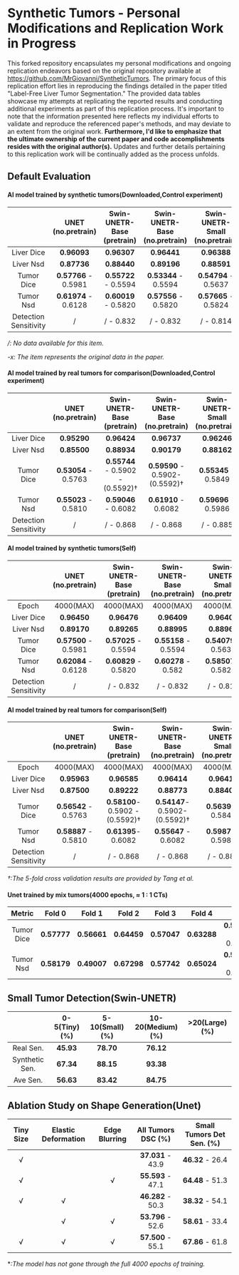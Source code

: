 # **Synthetic Tumors - Personal Modifications and Replication Work in Progress**

This forked repository encapsulates my personal modifications and ongoing replication endeavors based on the original repository available at https://github.com/MrGiovanni/SyntheticTumors. The primary focus of this replication effort lies in reproducing the findings detailed in the paper titled "Label-Free Liver Tumor Segmentation." The provided data tables showcase my attempts at replicating the reported results and conducting additional experiments as part of this replication process. It's important to note that the information presented here reflects my individual efforts to validate and reproduce the referenced paper's methods, and may deviate to an extent from the original work. **Furthermore, I'd like to emphasize that the ultimate ownership of the current paper and code accomplishments resides with the original author(s).** Updates and further details pertaining to this replication work will be continually added as the process unfolds.

## Default Evaluation

#### AI model trained by synthetic tumors(Downloaded,Control experiment)

|                       |  UNET (no.pretrain)  | Swin-UNETR-Base  (pretrain) | Swin-UNETR-Base (no.pretrain) | Swin-UNETR-Small (no.pretrain) | Swin-UNETR-Tiny (no.pretrain) |
| :-------------------: | :------------------: | :-------------------------: | :---------------------------: | :----------------------------: | :---------------------------: |
|      Liver Dice       |     **0.96093**      |         **0.96307**         |          **0.96441**          |          **0.96388**           |          **0.95996**          |
|       Liver Nsd       |     **0.87736**      |         **0.88440**         |          **0.89196**          |          **0.88591**           |          **0.87198**          |
|      Tumor Dice       | **0.57766** - 0.5981 |    **0.55722** - 0.5594     |     **0.53344** - 0.5594      |      **0.54794** - 0.5637      |     **0.52479** - 0.5510      |
|       Tumor Nsd       | **0.61974** - 0.6128 |    **0.60019** - 0.5820     |     **0.57556** - 0.5820      |      **0.57665** - 0.5824      |     **0.54078** - 0.5561      |
| Detection Sensitivity |          /           |          / - 0.832          |           / - 0.832           |           / - 0.814            |           / - 0.85            |

*/: No data available for this item.*

*-x: The item represents the original data in the paper.*

#### AI model trained by real tumors for comparison(Downloaded,Control experiment)

|                       |  UNET (no.pretrain)  |   Swin-UNETR-Base  (pretrain)    |  Swin-UNETR-Base (no.pretrain)  | Swin-UNETR-Small (no.pretrain) | Swin-UNETR-Tiny (no.pretrain) |
| :-------------------: | :------------------: | :------------------------------: | :-----------------------------: | :----------------------------: | :---------------------------: |
|      Liver Dice       |     **0.95290**      |           **0.96424**            |           **0.96737**           |          **0.96246**           |          **0.96115**          |
|       Liver Nsd       |     **0.85500**      |           **0.88934**            |           **0.90179**           |          **0.88162**           |          **0.87801**          |
|      Tumor Dice       | **0.53054** - 0.5763 | **0.55744** - 0.5902 - (0.5592)† | **0.59590** - 0.5902- (0.5592)† |      **0.55345** - 0.5849      |     **0.54777** - 0.5592      |
|       Tumor Nsd       | **0.55023** - 0.5810 |       **0.59046** - 0.6082       |      **0.61910** - 0.6082       |      **0.59696** - 0.5986      |     **0.56614** - 0.5655      |
| Detection Sensitivity |          /           |            / - 0.868             |            / - 0.868            |           / - 0.885            |           / - 0.858           |

#### AI model trained by synthetic tumors(Self)

|                       |  UNET (no.pretrain)  | Swin-UNETR-Base  (pretrain) | Swin-UNETR-Base (no.pretrain) | Swin-UNETR-Small (no.pretrain) | Swin-UNETR-Tiny (no.pretrain) |
| :-------------------: | :------------------: | :-------------------------: | :---------------------------: | :----------------------------: | :---------------------------: |
|         Epoch         |      4000(MAX)       |          4000(MAX)          |           4000(MAX)           |           4000(MAX)            |           4000(MAX)           |
|      Liver Dice       |     **0.96450**      |         **0.96476**         |          **0.96409**          |          **0.96401**           |          **0.96276**          |
|       Liver Nsd       |     **0.89170**      |         **0.89265**         |          **0.88995**          |          **0.88962**           |          **0.88353**          |
|      Tumor Dice       | **0.57500** - 0.5981 |    **0.57025** - 0.5594     |     **0.55158** - 0.5594      |      **0.54079** - 0.5637      |     **0.53372** - 0.5510      |
|       Tumor Nsd       | **0.62084** - 0.6128 |    **0.60829** - 0.5820     |      **0.60278** - 0.582      |      **0.58507** - 0.5824      |     **0.56287** - 0.5561      |
| Detection Sensitivity |          /           |          / - 0.832          |           / - 0.832           |           / - 0.814            |           / - 0.85            |

#### AI model trained by real tumors for comparison(Self)

|                       |  UNET (no.pretrain)  |   Swin-UNETR-Base  (pretrain)   | Swin-UNETR-Base (no.pretrain)  | Swin-UNETR-Small (no.pretrain) | Swin-UNETR-Tiny (no.pretrain) |
| :-------------------: | :------------------: | :-----------------------------: | :----------------------------: | :----------------------------: | :---------------------------: |
|         Epoch         |      4000(MAX)       |            4000(MAX)            |           4000(MAX)            |           4000(MAX)            |           4000(MAX)           |
|      Liver Dice       |     **0.95963**      |           **0.96585**           |          **0.96414**           |          **0.96415**           |          **0.96204**          |
|       Liver Nsd       |     **0.87500**      |           **0.89222**           |          **0.88773**           |          **0.88408**           |          **0.87628**          |
|      Tumor Dice       | **0.56542** - 0.5763 | **0.58100**- 0.5902 - (0.5592)† | **0.54147**- 0.5902- (0.5592)† |      **0.56391**- 0.5849       |      **0.53814**- 0.5592      |
|       Tumor Nsd       | **0.58887** - 0.5810 |       **0.61395**- 0.6082       |      **0.55647** - 0.6082      |      **0.59873**- 0.5986       |     **0.54783** - 0.5655      |
| Detection Sensitivity |          /           |            / - 0.868            |           / - 0.868            |           / - 0.885            |           / - 0.858           |

*†:The 5-fold cross validation results are provided by Tang et al.* 

#### Unet trained by mix tumors(4000 epochs, ≈ 1 : 1 CTs)

|   Metric   |   Fold 0    |   Fold 1    |   Fold 2    |   Fold 3    |   Fold 4    |         Ave          |
| :--------: | :---------: | :---------: | :---------: | :---------: | :---------: | :------------------: |
| Tumor Dice | **0.57777** | **0.56661** | **0.64459** | **0.57047** | **0.63288** | **0.59846** - 0.5686 |
| Tumor Nsd  | **0.58179** | **0.49007** | **0.67298** | **0.57742** | **0.65024** | **0.59450** - 0.5606 |

## Small Tumor Detection(Swin-UNETR)

|                | 0-5(Tiny)(%) | 5-10(Small)(%) | 10-20(Medium)(%) | >20(Large)(%) |
| :------------: | :----------: | :------------: | :--------------: | :-----------: |
|   Real Sen.    |  **45.93**   |   **78.70**    |    **76.12**     |               |
| Synthetic Sen. |  **67.34**   |   **88.15**    |    **93.38**     |               |
|    Ave Sen.    |  **56.63**   |   **83.42**    |    **84.75**     |               |

## Ablation Study on Shape Generation(Unet)

| Tiny Size | Elastic Deformation | Edge Blurring | All Tumors DSC (%) | Small Tumors Det Sen. (%) |
| :-------: | :-----------------: | :-----------: | :----------------: | :-----------------------: |
|     √     |                     |               | **37.031** - 43.9  |     **46.32** - 26.4      |
|     √     |                     |       √       | **55.593** - 47.1  |     **64.48** - 51.3      |
|     √     |          √          |               | **46.282** - 50.3  |     **38.32** - 54.1      |
|           |          √          |       √       | **53.796** - 52.6  |     **58.61** - 33.4      |
|     √     |          √          |       √       | **57.500** - 55.1  |     **67.86** - 61.8      |

**:The model has not gone through the full 4000 epochs of training.*